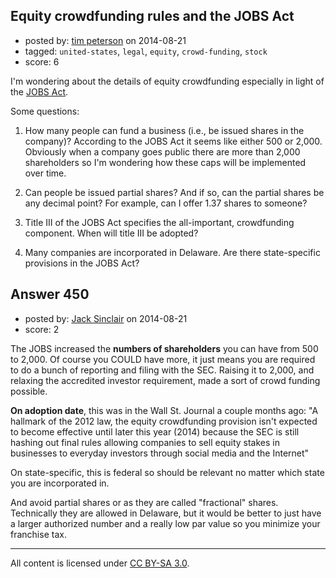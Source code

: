 ## Equity crowdfunding rules and the JOBS Act

- posted by: [tim peterson](https://stackexchange.com/users/360327/tim-peterson) on 2014-08-21
- tagged: `united-states`, `legal`, `equity`, `crowd-funding`, `stock`
- score: 6

I'm wondering about the details of equity crowdfunding especially in light of the [JOBS Act][1].

Some questions:

1. How many people can fund a business (i.e., be issued shares in the company)? According to the JOBS Act it seems like either 500 or 2,000. Obviously when a company goes public there are more than 2,000 shareholders so I'm wondering how these caps will be implemented over time.

2. Can people be issued partial shares? And if so, can the partial shares be any decimal point? For example, can I offer 1.37 shares to someone?

3. Title III of the JOBS Act specifies the all-important, crowdfunding component. When will title III be adopted?

4. Many companies are incorporated in Delaware. Are there state-specific provisions in the JOBS Act?


  [1]: http://en.wikipedia.org/wiki/Jumpstart_Our_Business_Startups_Act


## Answer 450

- posted by: [Jack Sinclair](https://stackexchange.com/users/1124319/jack-sinclair) on 2014-08-21
- score: 2

The JOBS increased the **numbers of shareholders** you can have from 500 to 2,000. Of course you COULD have more, it just means you are required to do a bunch of reporting and filing with the SEC. Raising it to 2,000, and relaxing the accredited investor requirement, made a sort of crowd funding possible. 

**On adoption date**, this was in the Wall St. Journal a couple months ago: "A hallmark of the 2012 law, the equity crowdfunding provision isn't expected to become effective until later this year (2014) because the SEC is still hashing out final rules allowing companies to sell equity stakes in businesses to everyday investors through social media and the Internet"

On state-specific, this is federal so should be relevant no matter which state you are incorporated in. 

And avoid partial shares or as they are called "fractional" shares. Technically they are allowed in Delaware, but it would be better to just have a larger authorized number and a really low par value so you minimize your franchise tax.



---

All content is licensed under [CC BY-SA 3.0](https://creativecommons.org/licenses/by-sa/3.0/).
